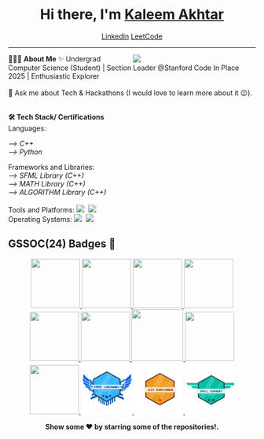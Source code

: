 <h1 align="center"> Hi there, I'm <a href="https://www.linkedin.com/in/kaleem-akhtar-b4a5762b4/">Kaleem Akhtar</a> </h1>

<!--- Adding Header Elements -->
<p align="center">
  <a href="https://www.linkedin.com/in/kaleem-akhtar-b4a5762b4/">LinkedIn</a>
  <a href="https://leetcode.com/u/kaleempk555/">LeetCode</a>
</p>

-----------------------------------------------------------
👨🏻‍💻 **About Me**<img src="https://raw.githubusercontent.com/sanjay-kv/sanjay-kv/main/Assets/illustration.png" min-width="200px" max-width="300px" width="250px" align="right"> 
✨ Undergrad Computer Science (Student) | Section Leader @Stanford Code In Place 2025 | Enthusiastic Explorer <br><br>
💬 Ask me about Tech & Hackathons (I would love to learn more about it 😉).<br><br>
<!--- Adding Tech Stack open Section -->



 <summary><b>🛠 Tech Stack/ Certifications</b></summary>
Languages:
<br>
<p>
<i>  --> C++</i><br>
<i>    --> Python</i><br>
</p>
Frameworks and Libraries: <!--- Frameworks and Libraries goes here -->
<br>
<i>  --> SFML Library (C++)</i><br>
<i>    --> MATH Library (C++)</i><br>
<i>      --> ALGORITHM Library (C++)</i><br>


<br>
Tools and Platforms: 
<img src="https://img.shields.io/badge/-Git-orange?logo=Git&logoColor=white&style=flat">&nbsp; 
<img src="https://img.shields.io/badge/-Visual%20Studio%20Code-25AEF4?logo=visualstudio&logoColor=white&style=flat">&nbsp;

<br>
Operating Systems:
<img src="https://img.shields.io/badge/-Windows-0F7BCF?logo=Windows&logoColor=white&style=flat">&nbsp;
<img src="https://img.shields.io/badge/-Linux-EDBD2B?logo=Linux&logoColor=black&style=flat">&nbsp;


## GSSOC(24) Badges 📌
<div style='display:flex; align-items:center; gap: 10px;' align='center'><a href="https://gssoc.girlscript.tech/leaderboard">
<img src="https://raw.githubusercontent.com/GSSoC24/Postman-Challenge/main/docs/assets/Postman%20White.png" width="100px" height="100px" />
  <img src="https://raw.githubusercontent.com/GSSoC24/Postman-Challenge/main/docs/assets/1.png" width="100px" height="100px" />
  <img src="https://raw.githubusercontent.com/GSSoC24/Postman-Challenge/main/docs/assets/2.png" width="100px" height="100px" />
  <img src="https://raw.githubusercontent.com/GSSoC24/Postman-Challenge/main/docs/assets/3.png" width="100px" height="100px" />
  <img src="https://raw.githubusercontent.com/GSSoC24/Postman-Challenge/main/docs/assets/4.png" width="100px" height="100px" />
  <img src="https://raw.githubusercontent.com/GSSoC24/Postman-Challenge/main/docs/assets/5.png" width="100px" height="100px" />
  <img src="https://raw.githubusercontent.com/GSSoC24/Postman-Challenge/main/docs/assets/6.png" width="105px" height="105px" />
  <img src="https://raw.githubusercontent.com/GSSoC24/Postman-Challenge/main/docs/assets/7.png" width="100px" height="100px" />
  <img src="https://raw.githubusercontent.com/GSSoC24/Postman-Challenge/main/docs/assets/8.png" width="100px" height="100px" />
  <img src="https://raw.githubusercontent.com/GSSoC24/Contributor/refs/heads/main/assets/Code%20Luminary.png" width="105px" height="105px" />
  <img src="https://raw.githubusercontent.com/GSSoC24/Contributor/refs/heads/main/assets/Git%20Explorer.png" width="100px" height="100px" />
  <img src="https://raw.githubusercontent.com/GSSoC24/Contributor/refs/heads/main/assets/Pull%20Expert.png" width="100px" height="100px" /></a>
</div>
<p align="center">
<b> Show some ❤️ by starring some of the repositories!.</p> </div>
<!--- Footer End -->
<!--- Body End -->
